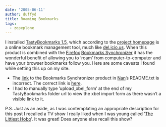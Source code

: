 ```yaml
---
date: '2005-06-11'
author: duffyd
title: Roaming Bookmarks
tags:
  - zopeplone
---
```


I installed [TastyBookmarks 1.5](https://href.li/?http://plone.org/products/atbookmarks/releases/1.5), which according to the [project homepage](https://href.li/?http://plone.org/products/atbookmarks) is a online bookmark management tool, much like [del.icio.us](https://href.li/?http://del.icio.us). When this product is combined with the [Firefox](https://href.li/?http://getfirefox.com) [Bookmarks Synchronizer](https://href.li/?https://addons.mozilla.org/extensions/moreinfo.php?id=14) it has the wonderful benefit of allowing you to ‘roam’ from computer-to-computer and have your browser bookmarks follow you. Here are some caveats I found while setting this up on my site.

- The [link](https://href.li/?http://extensionroom.mozdev.org/more-info/booksync) to the Bookmarks Synchronizer product in [Nan](https://href.li/?http://www.nan.objectis.net)’s README.txt is incorrect. The correct link is [here](https://href.li/?https://addons.mozilla.org/extensions/moreinfo.php?id=14).
- I had to manually type ’upload_xbel_form’ at the end of my TastyBookmarks folder url to view the xbel import form as there wasn’t a visible link to it.

P.S. Just as an aside, as I was contemplating an appropriate description for this post I recalled a TV show I really liked when I was young called ’[The Littlest Hobo](https://href.li/?http://www.tvtome.com/tvtome/servlet/ShowMainServlet/showid-4625/)’. It was great! Does anyone else recall this show?
